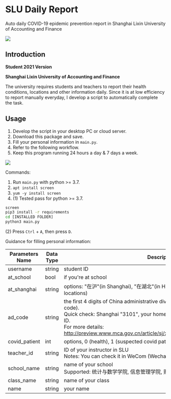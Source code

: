# SLU Daily Report
 Auto daily COVID-19 epidemic prevention report in Shanghai Lixin University of Accounting and Finance 

![](https://img.shields.io/badge/tests-2021.1.18%20%E2%9C%94-green)

## Introduction

**Student 2021 Version**

**Shanghai Lixin University of Accounting and Finance**

The university requires students and teachers to report their health conditions, locations and other information daily. Since it is at low efficiency to report manually everyday, I develop a script to automatically complete the task.

## Usage

1. Develop the script in your desktop PC or cloud server.
2. Download this package and save.
3. Fill your personal information in `main.py`.
4. Refer to the following workflow.
5. Keep this program running 24 hours a day & 7 days a week.

![](https://github.com/cloudy-sfu/SLU-Daily-Report/blob/main/doc/workflow.svg)

Commands:
1. Run `main.py` with python >= 3.7.
2. `apt install screen`
3. `yum -y install screen`
4. (1) Tested pass for python >= 3.7.
```bash
screen
pip3 install -r requirements
cd [INSTALLED FOLDER]
python3 main.py
```
(2) Press `Ctrl` + `A`, then press `D`.

Guidance for filling personal information:

| Parameters Name | Data Type | Description                                                  |
| --------------- | --------- | ------------------------------------------------------------ |
| username        | string    | student ID                                                   |
| at_school       | bool      | if you're at school                                          |
| at_shanghai     | string    | options: "在沪"(in Shanghai), "在湖北"(in Hubei province), "在其它地区"(in other locations) |
| ad_code         | string    | the first 4 digits of China administrative division code (different from postal code).<br />Quick check: Shanghai "3101", your hometown as the first 4 digits of citizenship ID.<br />For more details: http://preview.www.mca.gov.cn/article/sj/xzqh/2020/2020/202101041104.html |
| covid_patient   | int       | options, 0 (health), 1 (suspected covid patient), 2 (covid patient). |
| teacher_id      | string    | ID of your instructor in SLU<br />Notes: You can check it in WeCom (Wechat Work / WXWork) contact. |
| school_name     | string    | name of your school<br />Supported: 统计与数学学院, 信息管理学院, 财税与公共管理学院 |
| class_name      | string    | name of your class                                           |
| name            | string    | your name                                                    |
